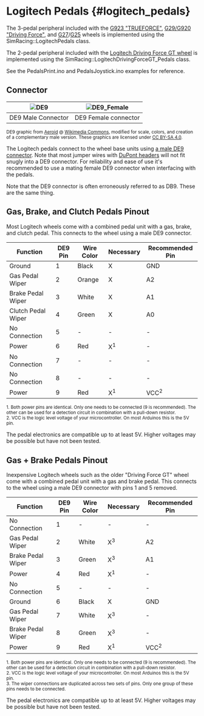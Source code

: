 # Logitech Pedals {#logitech_pedals}

The 3-pedal peripheral included with the [G923 "TRUEFORCE"](https://www.logitechg.com/en-us/products/driving/g923-trueforce-sim-racing-wheel.html), [G29/G920 "Driving Force"](https://www.logitechg.com/en-us/products/driving/driving-force-racing-wheel.html), and [G27](https://en.wikipedia.org/wiki/Logitech_G27)/[G25](https://en.wikipedia.org/wiki/Logitech_G25) wheels is implemented using the SimRacing::LogitechPedals class.

The 2-pedal peripheral included with the [Logitech Driving Force GT wheel](https://en.wikipedia.org/wiki/Logitech_Driving_Force_GT) is implemented using the SimRacing::LogitechDrivingForceGT_Pedals class.

See the PedalsPrint.ino and PedalsJoystick.ino examples for reference.

## Connector

| ![DE9](DE9_Male.svg) | ![DE9_Female](DE9_Female.svg) |
| :-----------------------: | :---------------------------: |
| DE9 Male Connector        | DE9 Female connector          |

<sup>DE9 graphic from [Aeroid](https://commons.wikimedia.org/wiki/User:Aeroid) @ [Wikimedia Commons](https://commons.wikimedia.org/wiki/File:DE9_Diagram.svg#/media/File:DE-9_Female.svg), modified for scale, colors, and creation of a complementary male version. These graphics are licensed under [CC BY-SA 4.0](https://creativecommons.org/licenses/by-sa/4.0/).</sup>

The Logitech pedals connect to the wheel base units using [a male DE9 connector](https://en.wikipedia.org/wiki/D-subminiature). Note that most jumper wires with [DuPont headers](https://en.wikipedia.org/wiki/Jump_wire) will not fit snugly into a DE9 connector. For reliability and ease of use it's recommended to use a mating female DE9 connector when interfacing with the pedals.

Note that the DE9 connector is often erroneously referred to as DB9. These are the same thing.

## Gas, Brake, and Clutch Pedals Pinout

Most Logitech wheels come with a combined pedal unit with a gas, brake, and clutch pedal. This connects to the wheel using a male DE9 connector.

| Function           | DE9 Pin | Wire Color | Necessary     | Recommended Pin |
|--------------------|---------|------------|---------------|-----------------|
| Ground             | 1       | Black      | X             | GND             |
| Gas Pedal Wiper    | 2       | Orange     | X             | A2              |
| Brake Pedal Wiper  | 3       | White      | X             | A1              |
| Clutch Pedal Wiper | 4       | Green      | X             | A0              |
| No Connection      | 5       | -          | -             | -               |
| Power              | 6       | Red        | X<sup>1</sup> | -               |
| No Connection      | 7       | -          | -             | -               |
| No Connection      | 8       | -          | -             | -               |
| Power              | 9       | Red        | X<sup>1</sup> | VCC<sup>2</sup> |

<sup>1. Both power pins are identical. Only one needs to be connected (9 is recommended). The other can be used for a detection circuit in combination with a pull-down resistor.</sup>  
<sup>2. VCC is the logic level voltage of your microcontroller. On most Arduinos this is the 5V pin.</sup>  

The pedal electronics are compatible up to at least 5V. Higher voltages may be possible but have not been tested.

## Gas + Brake Pedals Pinout

Inexpensive Logitech wheels such as the older "Driving Force GT" wheel come with a combined pedal unit with a gas and brake pedal. This connects to the wheel using a male DE9 connector with pins 1 and 5 removed.

| Function          | DE9 Pin | Wire Color | Necessary     | Recommended Pin |
|-------------------|---------|------------|---------------|-----------------|
| No Connection     | 1       | -          | -             | -               |
| Gas Pedal Wiper   | 2       | White      | X<sup>3</sup> | A2              |
| Brake Pedal Wiper | 3       | Green      | X<sup>3</sup> | A1              |
| Power             | 4       | Red        | X<sup>1</sup> | -               |
| No Connection     | 5       | -          | -             | -               |
| Ground            | 6       | Black      | X             | GND             |
| Gas Pedal Wiper   | 7       | White      | X<sup>3</sup> | -               |
| Brake Pedal Wiper | 8       | Green      | X<sup>3</sup> | -               |
| Power             | 9       | Red        | X<sup>1</sup> | VCC<sup>2</sup> |

<sup>1. Both power pins are identical. Only one needs to be connected (9 is recommended). The other can be used for a detection circuit in combination with a pull-down resistor.</sup>  
<sup>2. VCC is the logic level voltage of your microcontroller. On most Arduinos this is the 5V pin.</sup>  
<sup>3. The wiper connections are duplicated across two sets of pins. Only one group of these pins needs to be connected.</sup>  

The pedal electronics are compatible up to at least 5V. Higher voltages may be possible but have not been tested.
